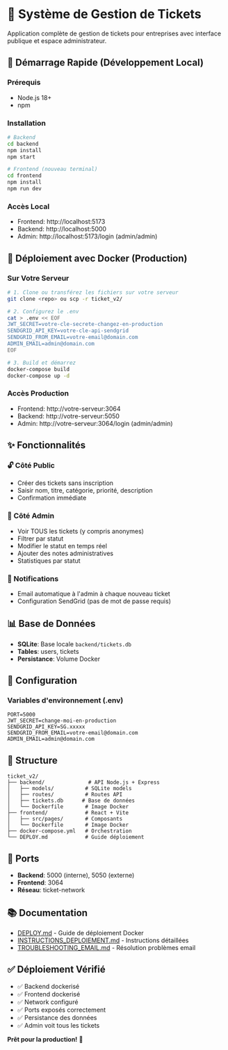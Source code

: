 # 🎫 Système de Gestion de Tickets

Application complète de gestion de tickets pour entreprises avec interface publique et espace administrateur.

## 🚀 Démarrage Rapide (Développement Local)

### Prérequis
- Node.js 18+
- npm

### Installation

```bash
# Backend
cd backend
npm install
npm start

# Frontend (nouveau terminal)
cd frontend
npm install
npm run dev
```

### Accès Local
- Frontend: http://localhost:5173
- Backend: http://localhost:5000
- Admin: http://localhost:5173/login (admin/admin)

## 🐳 Déploiement avec Docker (Production)

### Sur Votre Serveur

```bash
# 1. Clone ou transférez les fichiers sur votre serveur
git clone <repo> ou scp -r ticket_v2/

# 2. Configurez le .env
cat > .env << EOF
JWT_SECRET=votre-cle-secrete-changez-en-production
SENDGRID_API_KEY=votre-cle-api-sendgrid
SENDGRID_FROM_EMAIL=votre-email@domain.com
ADMIN_EMAIL=admin@domain.com
EOF

# 3. Build et démarrez
docker-compose build
docker-compose up -d
```

### Accès Production
- Frontend: http://votre-serveur:3064
- Backend: http://votre-serveur:5050
- Admin: http://votre-serveur:3064/login (admin/admin)

## ✨ Fonctionnalités

### 🔓 Côté Public
- Créer des tickets sans inscription
- Saisir nom, titre, catégorie, priorité, description
- Confirmation immédiate

### 🔐 Côté Admin
- Voir TOUS les tickets (y compris anonymes)
- Filtrer par statut
- Modifier le statut en temps réel
- Ajouter des notes administratives
- Statistiques par statut

### 📧 Notifications
- Email automatique à l'admin à chaque nouveau ticket
- Configuration SendGrid (pas de mot de passe requis)

## 📊 Base de Données

- **SQLite**: Base locale `backend/tickets.db`
- **Tables**: users, tickets
- **Persistance**: Volume Docker

## 🔧 Configuration

### Variables d'environnement (.env)
```env
PORT=5000
JWT_SECRET=change-moi-en-production
SENDGRID_API_KEY=SG.xxxxx
SENDGRID_FROM_EMAIL=votre-email@domain.com
ADMIN_EMAIL=admin@domain.com
```

## 📝 Structure

```
ticket_v2/
├── backend/              # API Node.js + Express
│   ├── models/          # SQLite models
│   ├── routes/          # Routes API
│   ├── tickets.db      # Base de données
│   └── Dockerfile       # Image Docker
├── frontend/            # React + Vite
│   ├── src/pages/       # Composants
│   └── Dockerfile       # Image Docker
├── docker-compose.yml   # Orchestration
└── DEPLOY.md            # Guide déploiement
```

## 🎯 Ports

- **Backend**: 5000 (interne), 5050 (externe)
- **Frontend**: 3064
- **Réseau**: ticket-network

## 📚 Documentation

- [DEPLOY.md](DEPLOY.md) - Guide de déploiement Docker
- [INSTRUCTIONS_DEPLOIEMENT.md](INSTRUCTIONS_DEPLOIEMENT.md) - Instructions détaillées
- [TROUBLESHOOTING_EMAIL.md](TROUBLESHOOTING_EMAIL.md) - Résolution problèmes email

## ✅ Déploiement Vérifié

- ✅ Backend dockerisé
- ✅ Frontend dockerisé  
- ✅ Network configuré
- ✅ Ports exposés correctement
- ✅ Persistance des données
- ✅ Admin voit tous les tickets

**Prêt pour la production!** 🚀
